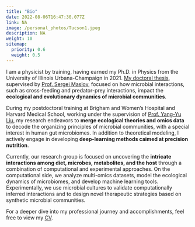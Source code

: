 ```yaml
---
title: "Bio"
date: 2022-08-06T16:47:30.077Z
link: NA
image: /personal_photos/Tucson1.jpeg
description: NA
weight: 10
sitemap:
  priority: 0.6
  weight: 0.5
---
```


<!-- {{< figure src="/personal_photos/Page1.jpeg" width="60%" title="" >}} \-->
I am a physicist by training, having earned my Ph.D. in Physics from the University of Illinois Urbana-Champaign in 2021. [My doctoral thesis](https://www.ideals.illinois.edu/items/118639), supervised by [Prof. Sergei Maslov](https://maslov.bioengineering.illinois.edu/), focused on how microbial interactions, such as cross-feeding and predator-prey interactions, impact the **ecological and evolutionary dynamics of microbial communities**.

During my postdoctoral training at Brigham and Women’s Hospital and Harvard Medical School, working under the supervision of [Prof. Yang-Yu Liu](https://yangyuliu.bwh.harvard.edu/), my research endeavors to **merge ecological theories and omics data** to decode the organizing principles of microbial communities, with a special interest in human gut microbiomes. In addition to theoretical modeling, I actively engage in developing **deep-learning methods caimed at precision nutrition**.

Currently, our research group is focused on uncovering the **intricate interactions among diet, microbes, metabolites, and the host** through a combination of computational and experimental approaches. On the computational side, we analyze multi-omics datasets, model the ecological dynamics of microbiomes, and develop machine learning tools. Experimentally, we use microbial cultures to validate computationally inferred interactions and to design novel therapeutic strategies based on synthetic microbial communities.

For a deeper dive into my professional journey and accomplishments, feel free to view my [CV](./TongWang_CV.pdf).

<!-- I am a physicist by training and received my Ph.D. in Physics from the University of Illinois Urbana-Champaign in 2021, with my thesis supervised by [Prof. Sergei Maslov](https://maslov.bioengineering.illinois.edu/). During my Ph.D. period, I focus on modeling microbial communities with cross-feeding and predator-prey interactions. The primary goal of my current research is to combine ecological models and omics data to reveal the assembly rules of microbial communities, especially the human gut microbiomes. Besides the mathematical modeling, I am intensively working on computational projects related to precision nutrition such as predicting metabolomic profiles based on microbial compositions and dietary information using ecology-based models and machine learning models. More information about me can be found in my [CV](./TongWang_CV.pdf). \-->

<!--

This page represents the landing page for "publications" section. It is also shown under the homepage header for "publications". It should be therefore relatively short and sweet.

\-->
